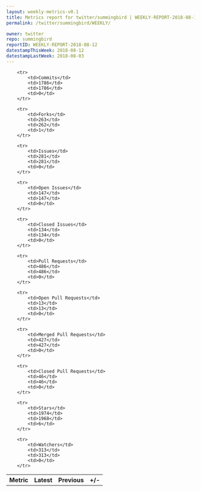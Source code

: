 ```yaml
---
layout: weekly-metrics-v0.1
title: Metrics report for twitter/summingbird | WEEKLY-REPORT-2018-08-12
permalink: /twitter/summingbird/WEEKLY/

owner: twitter
repo: summingbird
reportID: WEEKLY-REPORT-2018-08-12
datestampThisWeek: 2018-08-12
datestampLastWeek: 2018-08-03
---
```




<table style="width: 100%;">
    <tr>
        <th>Metric</th>
        <th>Latest</th>
        <th>Previous</th>
        <th>+/-</th>
    </tr>

        <tr>
            <td>Commits</td>
            <td>1786</td>
            <td>1786</td>
            <td>0</td>
        </tr>
        
        <tr>
            <td>Forks</td>
            <td>263</td>
            <td>262</td>
            <td>1</td>
        </tr>
        
        <tr>
            <td>Issues</td>
            <td>281</td>
            <td>281</td>
            <td>0</td>
        </tr>
        
        <tr>
            <td>Open Issues</td>
            <td>147</td>
            <td>147</td>
            <td>0</td>
        </tr>
        
        <tr>
            <td>Closed Issues</td>
            <td>134</td>
            <td>134</td>
            <td>0</td>
        </tr>
        
        <tr>
            <td>Pull Requests</td>
            <td>486</td>
            <td>486</td>
            <td>0</td>
        </tr>
        
        <tr>
            <td>Open Pull Requests</td>
            <td>13</td>
            <td>13</td>
            <td>0</td>
        </tr>
        
        <tr>
            <td>Merged Pull Requests</td>
            <td>427</td>
            <td>427</td>
            <td>0</td>
        </tr>
        
        <tr>
            <td>Closed Pull Requests</td>
            <td>46</td>
            <td>46</td>
            <td>0</td>
        </tr>
        
        <tr>
            <td>Stars</td>
            <td>1974</td>
            <td>1968</td>
            <td>6</td>
        </tr>
        
        <tr>
            <td>Watchers</td>
            <td>313</td>
            <td>313</td>
            <td>0</td>
        </tr>
        
</table>

